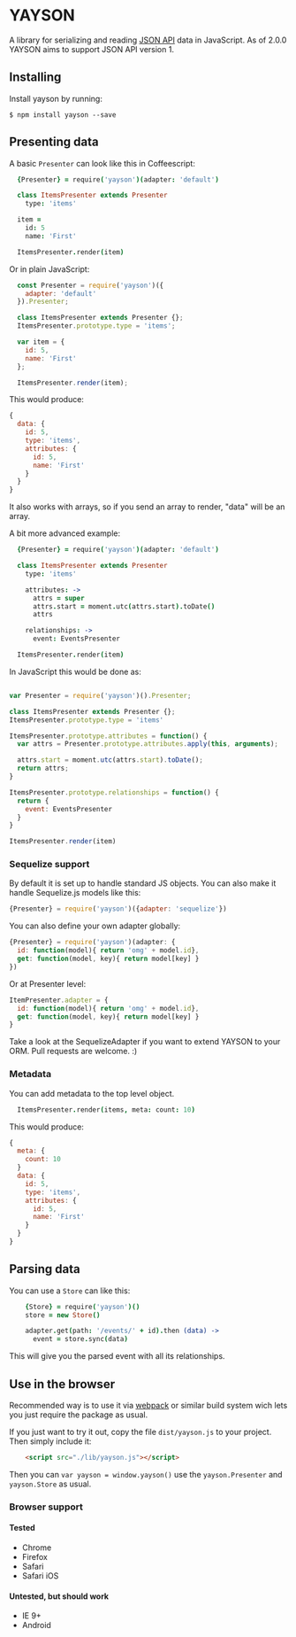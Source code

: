 # YAYSON

A library for serializing and reading [JSON API](http://jsonapi.org) data in JavaScript. As of 2.0.0 YAYSON aims to support JSON API version 1.

## Installing

Install yayson by running:

```
$ npm install yayson --save
```

## Presenting data

A basic `Presenter` can look like this in Coffeescript:

```coffee
  {Presenter} = require('yayson')(adapter: 'default')

  class ItemsPresenter extends Presenter
    type: 'items'

  item =
    id: 5
    name: 'First'

  ItemsPresenter.render(item)
```

Or in plain JavaScript:

```javascript
  const Presenter = require('yayson')({
    adapter: 'default'
  }).Presenter;

  class ItemsPresenter extends Presenter {};
  ItemsPresenter.prototype.type = 'items';

  var item = {
    id: 5,
    name: 'First'
  };

  ItemsPresenter.render(item);
```


This would produce:

```javascript
{
  data: {
    id: 5,
    type: 'items',
    attributes: {
      id: 5,
      name: 'First'
    }
  }
}
```

It also works with arrays, so if you send an array to render, "data" will
be an array.

A bit more advanced example:

```coffee
  {Presenter} = require('yayson')(adapter: 'default')

  class ItemsPresenter extends Presenter
    type: 'items'

    attributes: ->
      attrs = super
      attrs.start = moment.utc(attrs.start).toDate()
      attrs

    relationships: ->
      event: EventsPresenter

  ItemsPresenter.render(item)
```

In JavaScript this would be done as:

```javascript

var Presenter = require('yayson')().Presenter;

class ItemsPresenter extends Presenter {};
ItemsPresenter.prototype.type = 'items'

ItemsPresenter.prototype.attributes = function() {
  var attrs = Presenter.prototype.attributes.apply(this, arguments);

  attrs.start = moment.utc(attrs.start).toDate();
  return attrs;
}

ItemsPresenter.prototype.relationships = function() {
  return {
    event: EventsPresenter
  }
}

ItemsPresenter.render(item)
```

### Sequelize support

By default it is set up to handle standard JS objects. You can also make
it handle Sequelize.js models like this:

```javascript
{Presenter} = require('yayson')({adapter: 'sequelize'})

```

You can also define your own adapter globally:

```javascript
{Presenter} = require('yayson')(adapter: {
  id: function(model){ return 'omg' + model.id},
  get: function(model, key){ return model[key] }
})

```

Or at Presenter level:

```javascript
ItemPresenter.adapter = {
  id: function(model){ return 'omg' + model.id},
  get: function(model, key){ return model[key] }
}
```

Take a look at the SequelizeAdapter if you want to extend YAYSON to your ORM. Pull requests are welcome. :)

### Metadata

You can add metadata to the top level object.

``` coffee
  ItemsPresenter.render(items, meta: count: 10)
```

This would produce:

```javascript
{
  meta: {
    count: 10
  }
  data: {
    id: 5,
    type: 'items',
    attributes: {
      id: 5,
      name: 'First'
    }
  }
}
```

## Parsing data

You can use a `Store` can like this:

```coffee
    {Store} = require('yayson')()
    store = new Store()

    adapter.get(path: '/events/' + id).then (data) ->
      event = store.sync(data)
```

This will give you the parsed event with all its relationships.


## Use in the browser

Recommended way is to use it via [webpack](https://github.com/webpack/webpack) or similar build system wich lets you just require the package as usual.

If you just want to try it out, copy the file `dist/yayson.js` to your project. Then simply include it:
```html
    <script src="./lib/yayson.js"></script>
```
Then you can `var yayson = window.yayson()` use the `yayson.Presenter` and `yayson.Store` as usual.

### Browser support

#### Tested
- Chrome
- Firefox
- Safari
- Safari iOS

#### Untested, but should work
- IE 9+
- Android
